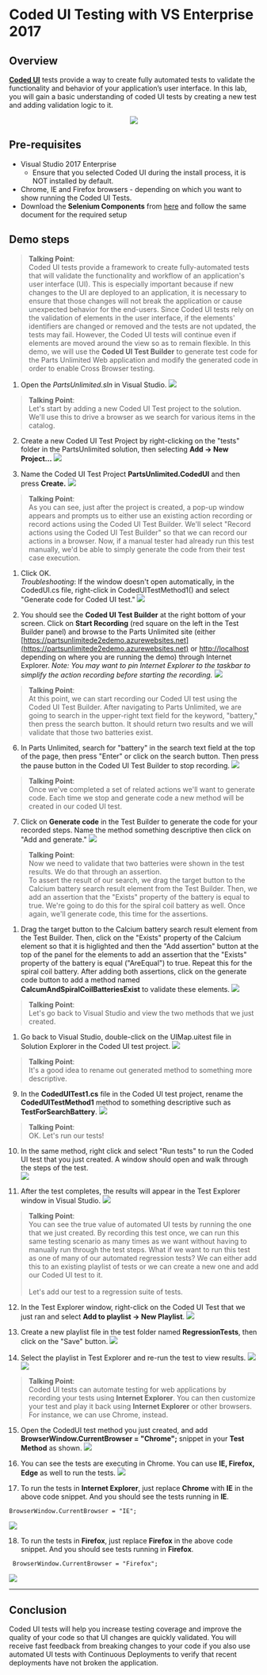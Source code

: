 # Coded UI Testing with VS Enterprise 2017

## Overview

**[Coded UI](https://msdn.microsoft.com/en-us/library/dd286726.aspx)** tests provide a way to create fully automated tests to validate the functionality and behavior of your application’s user interface. In this lab, you will gain a basic understanding of coded UI tests by creating a new test and adding validation logic to it.

<p align="center">
<img src="images/Logo.png">
</p>

## Pre-requisites

- Visual Studio 2017 Enterprise
	- Ensure that you selected Coded UI during the install process, it is NOT installed by default. 
- Chrome, IE and Firefox browsers - depending on which you want to show running the Coded UI Tests.
- Download the **Selenium Components** from [here](https://marketplace.visualstudio.com/items?itemName=AtinBansal.SeleniumcomponentsforCodedUICrossBrowserTesting) and follow the same document for the required setup

## Demo steps

> **Talking Point**: <br />Coded UI tests provide a framework to create fully-automated tests that will validate the functionality and workflow of an application's user interface (UI). This is especially important because if new changes to the UI are deployed to an application, it is necessary to ensure that those changes will not break the application or cause unexpected behavior for the end-users. Since Coded UI tests rely on the validation of elements in the user interface, if the elements' identifiers are changed or removed and the tests are not updated, the tests may fail. However, the Coded UI tests will continue even if elements are moved around the view so as to remain flexible. In this demo, we will use the **Coded UI Test Builder** to generate test code for the Parts Unlimited Web application and modify the generated code in order to enable Cross Browser testing.

1. Open the *PartsUnlimited.sln* in Visual Studio.
    <img src="./images/demo-1.png"  />

> **Talking Point**: <br />Let's start by adding a new Coded UI Test project to the solution. We'll use this to drive a browser as we search for various items in the catalog.

2. Create a new Coded UI Test Project by right-clicking on the "tests" folder in the PartsUnlimited solution, then selecting **Add -> New Project...**
	<img src="./images/add_codedui_project.png"  />
 
3. Name the Coded UI Test Project **PartsUnlimited.CodedUI** and then press **Create.**
	<img src="./images/name_codedui_project.png"  />

> **Talking Point**: <br />As you can see, just after the project is created, a pop-up window appears and prompts us to either use an existing action recording or record actions using the Coded UI Test Builder. We'll select "Record actions using the Coded UI Test Builder" so that we can record our actions in a browser. Now, if a manual tester had already run this test manually, we'd be able to simply generate the code from their test case execution. 

1. Click OK. <br />*Troubleshooting*: If the window doesn't open automatically, in the CodedUI.cs file, right-click in CodedUITestMethod1() and select "Generate code for Coded UI test."
	<img src="./images/prompt_codedui_recorder.png"  />
 
5. You should see the **Coded UI Test Builder** at the right bottom of your screen. Click on **Start Recording** (red square on the left in the Test Builder panel) and browse to the Parts Unlimited site (either [https://partsunlimitede2edemo.azurewebsites.net](https://partsunlimitede2edemo.azurewebsites.net) or [http://localhost](http://localhost) depending on where you are running the demo) through Internet Explorer. *Note: You may want to pin Internet Explorer to the taskbar to simplify the action recording before starting the recording.*
	<img src="images/view_codedui_recorder.png">

> **Talking Point**: <br /> At this point, we can start recording our Coded UI test using the Coded UI Test Builder. After navigating to Parts Unlimited, we are going to search in the upper-right text field for the keyword, "battery," then press the search button. It should return two results and we will validate that those two batteries exist.

6. In Parts Unlimited, search for "battery" in the search text field at the top of the page, then press "Enter" or click on the search button. Then press the pause button in the Coded UI Test Builder to stop recording. 
	<img src="images/search_for_battery.png">

> **Talking Point**: <br /> Once we've completed a set of related actions we'll want to generate code. Each time we stop and generate code a new method will be created in our coded UI test.

7. Click on **Generate code** in the Test Builder to generate the code for your recorded steps. Name the method something descriptive then click on "Add and generate."
	<img src="images/generate_for_searchforbattery.png">

> **Talking Point**: <br />Now we need to validate that two batteries were shown in the test results. We do that through an assertion. <br />To assert the result of our search, we drag the target button to the Calcium battery search result element from the Test Builder. Then, we add an assertion that the "Exists" property of the battery is equal to true. We're going to do this for the spiral coil battery as well. Once again, we'll generate code, this time for the assertions. 

1. Drag the target button to the Calcium battery search result element from the Test Builder. Then, click on the "Exists" property of the Calcium element so that it is higlighted and then the "Add assertion" button at the top of the panel for the elements to add an assertion that the "Exists" property of the battery is equal ("AreEqual") to true. Repeat this for the spiral coil battery. After adding both assertions, click on the generate code button to add a method named **CalcumAndSpiralCoilBatteriesExist** to validate these elements. 
	<img src="images/generate_for_batteryexists.png">

> **Talking Point**: <br />Let's go back to Visual Studio and view the two methods that we just created. 

1. Go back to Visual Studio, double-click on the UIMap.uitest file in Solution Explorer in the Coded UI test project. 
	<img src="images/view_searchforbattery_uimap.png">

> **Talking Point**: <br />It's a good idea to rename out generated method to something more descriptive. 

9. In the **CodedUITest1.cs** file in the Coded UI test project, rename the **CodedUITestMethod1** method to something descriptive such as **TestForSearchBattery**.
	<img src="images/rename_codeduitestmethod.png">

> **Talking Point**: <br />OK. Let's run our tests! 

10. In the same method, right click and select "Run tests" to run the Coded UI test that you just created. A window should open and walk through the steps of the test.<br />
	<img src="./images/run_codedui_tests.png">

11. After the test completes, the results will appear in the Test Explorer window in Visual Studio. 
	<img src="images/view_codedui_results.png">

> **Talking Point**: <br /> You can see the true value of automated UI tests by running the one that we just created. By recording this test once, we can run this same testing scenario as many times as we want without having to manually run through the test steps. What if we want to run this test as one of many of our automated regression tests? We can either add this to an existing playlist of tests or we can create a new one and add our Coded UI test to it.<br /><br />Let's add our test to a regression suite of tests.

12. In the Test Explorer window, right-click on the Coded UI Test that we just ran and select **Add to playlist -> New Playlist**.
	<img src="images/add_codedui_playlist.png">

13. Create a new playlist file in the test folder named **RegressionTests**, then click on the "Save" button. 
	<img src="images/save_playlist.png">

14. Select the playlist in Test Explorer and re-run the test to view results. 
	<img src="images/select_playlist.png">
	<img src="images/view_playlist_results.png">
 
> **Talking Point**: <br /> Coded UI tests can automate testing for web applications by recording your tests using **Internet Explorer**. You can then customize your test and play it back using  **Internet Explorer** or other browsers. For instance, we can use Chrome, instead.

15. Open the CodedUI test method you just created, and add **BrowserWindow.CurrentBrowser = "Chrome";** snippet in your **Test Method** as shown. 
	<img src="images/image11.png">

16. You can see the tests are executing in Chrome. You can use **IE, Firefox, Edge** as well to run the tests. 
	<img src="images/image12.png">
 
17. To run the tests in **Internet Explorer**, just replace **Chrome** with **IE** in the above code snippet. And you should see the tests running in **IE**.
  ````
  BrowserWindow.CurrentBrowser = "IE";
  ````
<img src="images/image13.png">
 
18. To run the tests in **Firefox**, just replace **Firefox** in the above code snippet. And you should see tests running in **Firefox**.
  ````
   BrowserWindow.CurrentBrowser = "Firefox";
  ````	
<img src="images/image14.png">

--------
## Conclusion
Coded UI tests will help you increase testing coverage and improve the quality of your code so that UI changes are quickly validated. You will receive fast feedback from breaking changes to your code if you also use automated UI tests with Continuous Deployments to verify that recent deployments have not broken the application. 